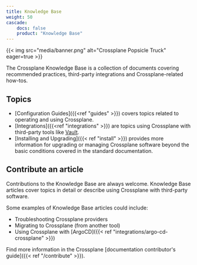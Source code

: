 ```yaml
---
title: Knowledge Base
weight: 50
cascade:
    docs: false
    product: "Knowledge Base"
---
```


{{< img src="media/banner.png" alt="Crossplane Popsicle Truck" eager=true >}}
<br />

The Crossplane Knowledge Base is a collection of documents covering recommended
practices, third-party integrations and Crossplane-related how-tos. 

## Topics
* [Configuration Guides]({{<ref "guides" >}}) covers topics related to operating
  and using Crossplane.
* [Integrations]({{<ref "integrations" >}}) are topics using Crossplane with
  third-party tools like [Vault](https://www.vaultproject.io/).
* [Installing and Upgrading]({{< ref "install" >}}) provides more
  information for upgrading or managing Crossplane software beyond the basic
  conditions covered in the standard documentation. 

## Contribute an article
Contributions to the Knowledge Base are always welcome. Knowledge Base articles
cover topics in detail or describe using Crossplane with third-party software.

Some examples of Knowledge Base articles could include:
* Troubleshooting Crossplane providers
* Migrating to Crossplane (from another tool)
* Using Crossplane with [ArgoCD]({{< ref "integrations/argo-cd-crossplane" >}})

Find more information in the Crossplane 
[documentation contributor's guide]({{< ref "/contribute" >}}).